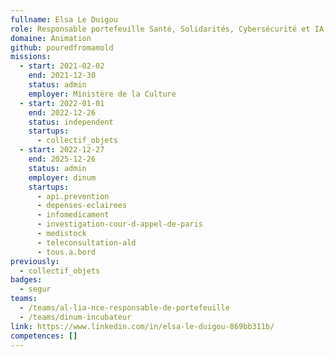 ```yaml
---
fullname: Elsa Le Duigou
role: Responsable portefeuille Santé, Solidarités, Cybersécurité et IA
domaine: Animation
github: pouredfromamold
missions:
  - start: 2021-02-02
    end: 2021-12-30
    status: admin
    employer: Ministère de la Culture
  - start: 2022-01-01
    end: 2022-12-26
    status: independent
    startups:
      - collectif_objets
  - start: 2022-12-27
    end: 2025-12-26
    status: admin
    employer: dinum
    startups:
      - api.prevention
      - depenses-eclairees
      - infomedicament
      - investigation-cour-d-appel-de-paris
      - medistock
      - teleconsultation-ald
      - tous.a.bord
previously:
  - collectif_objets
badges:
  - segur
teams:
  - /teams/al-lia-nce-responsable-de-portefeuille
  - /teams/dinum-incubateur
link: https://www.linkedin.com/in/elsa-le-duigou-869bb311b/
competences: []
---
```

